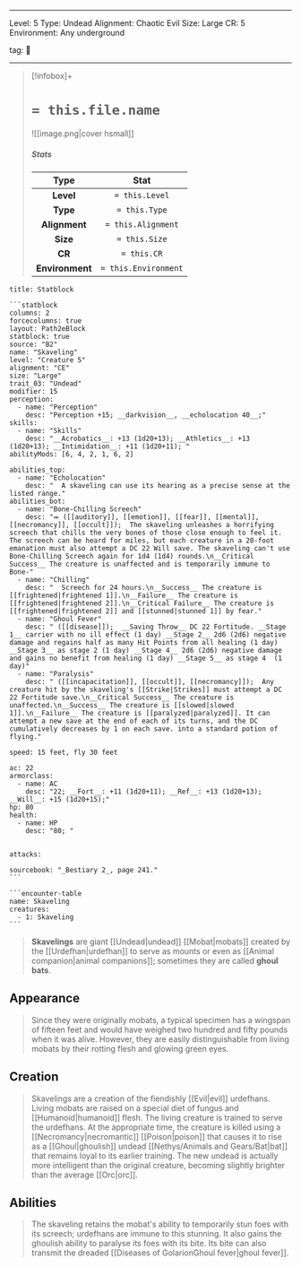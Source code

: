 
---


Level: 5
Type: Undead
Alignment: Chaotic Evil
Size: Large
CR: 5
Environment: Any underground


tag: 👹

---

> [!infobox]+
> #  `= this.file.name`
> ![[image.png|cover hsmall]]
> ##### Stats
> Type | Stat |
> :---:|:---:|
> **Level** | `= this.Level` |
> **Type** | `= this.Type` |
> **Alignment** | `= this.Alignment` |
> **Size** | `= this.Size` |
> **CR** | `= this.CR` |
> **Environment** | `= this.Environment` |




````ad-info
title: Statblock

```statblock
columns: 2
forcecolumns: true
layout: Path2eBlock
statblock: true
source: "B2"
name: "Skaveling"
level: "Creature 5"
alignment: "CE"
size: "Large"
trait_03: "Undead"
modifier: 15
perception:
  - name: "Perception"
    desc: "Perception +15; __darkvision__, __echolocation 40__;"
skills:
  - name: "Skills"
    desc: "__Acrobatics__: +13 (1d20+13); __Athletics__: +13 (1d20+13); __Intimidation__: +11 (1d20+11); "
abilityMods: [6, 4, 2, 1, 6, 2]

abilities_top:
  - name: "Echolocation"
    desc: "  A skaveling can use its hearing as a precise sense at the listed range."
abilities_bot:
  - name: "Bone-Chilling Screech"
    desc: "⬺ ([[auditory]], [[emotion]], [[fear]], [[mental]], [[necromancy]], [[occult]]);  The skaveling unleashes a horrifying screech that chills the very bones of those close enough to feel it. The screech can be heard for miles, but each creature in a 20-foot emanation must also attempt a DC 22 Will save. The skaveling can't use Bone-Chilling Screech again for 1d4 (1d4) rounds.\n__Critical Success__ The creature is unaffected and is temporarily immune to Bone-"
  - name: "Chilling"
    desc: "  Screech for 24 hours.\n__Success__ The creature is [[frightened|frightened 1]].\n__Failure__ The creature is [[frightened|frightened 2]].\n__Critical Failure__ The creature is [[frightened|frightened 2]] and [[stunned|stunned 1]] by fear."
  - name: "Ghoul Fever"
    desc: " ([[disease]]);  __Saving Throw__ DC 22 Fortitude. __Stage 1__ carrier with no ill effect (1 day) __Stage 2__ 2d6 (2d6) negative damage and regains half as many Hit Points from all healing (1 day) __Stage 3__ as stage 2 (1 day) __Stage 4__ 2d6 (2d6) negative damage and gains no benefit from healing (1 day) __Stage 5__ as stage 4  (1 day)"
  - name: "Paralysis"
    desc: " ([[incapacitation]], [[occult]], [[necromancy]]);  Any creature hit by the skaveling's [[Strike|Strikes]] must attempt a DC 22 Fortitude save.\n__Critical Success__ The creature is unaffected.\n__Success__ The creature is [[slowed|slowed 1]].\n__Failure__ The creature is [[paralyzed|paralyzed]]. It can attempt a new save at the end of each of its turns, and the DC cumulatively decreases by 1 on each save. into a standard potion of flying."

speed: 15 feet, fly 30 feet

ac: 22
armorclass:
  - name: AC
    desc: "22; __Fort__: +11 (1d20+11); __Ref__: +13 (1d20+13); __Will__: +15 (1d20+15);"
hp: 80
health:
  - name: HP
    desc: "80; "


attacks:

sourcebook: "_Bestiary 2_, page 241."
```

```encounter-table
name: Skaveling
creatures:
  - 1: Skaveling
```

````



> **Skavelings** are giant [[Undead|undead]] [[Mobat|mobats]] created by the [[Urdefhan|urdefhan]] to serve as mounts or even as [[Animal companion|animal companions]]; sometimes they are called **ghoul bats**.



## Appearance

> Since they were originally mobats, a typical specimen has a wingspan of fifteen feet and would have weighed two hundred and fifty pounds when it was alive. However, they are easily distinguishable from living mobats by their rotting flesh and glowing green eyes.


## Creation

> Skavelings are a creation of the fiendishly [[Evil|evil]] urdefhans. Living mobats are raised on a special diet of fungus and [[Humanoid|humanoid]] flesh. The living creature is trained to serve the urdefhans. At the appropriate time, the creature is killed using a [[Necromancy|necromantic]] [[Poison|poison]] that causes it to rise as a [[Ghoul|ghoulish]] undead [[Nethys/Animals and Gears/Bat|bat]] that remains loyal to its earlier training. The new undead is actually more intelligent than the original creature, becoming slightly brighter than the average [[Orc|orc]].


## Abilities

> The skaveling retains the mobat's ability to temporarily stun foes with its screech; urdefhans are immune to this stunning. It also gains the ghoulish ability to paralyse its foes with its bite. Its bite can also transmit the dreaded [[Diseases of GolarionGhoul fever|ghoul fever]].









